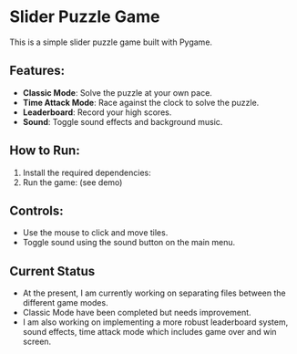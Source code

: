 # Slider Puzzle Game

This is a simple slider puzzle game built with Pygame.

## Features:
- **Classic Mode**: Solve the puzzle at your own pace.
- **Time Attack Mode**: Race against the clock to solve the puzzle.
- **Leaderboard**: Record your high scores.
- **Sound**: Toggle sound effects and background music.

## How to Run:

1. Install the required dependencies:
2. Run the game: (see demo)

## Controls:
- Use the mouse to click and move tiles.
- Toggle sound using the sound button on the main menu.

## Current Status
- At the present, I am currently working on separating files between the different game modes. 
- Classic Mode have been completed but needs improvement. 
- I am also working on implementing a more robust leaderboard system, sound effects, time attack mode which includes game over and win screen.
